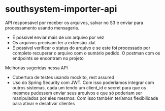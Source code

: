 # southsystem-importer-api

API responsável por receber os arquivos, salvar no S3 e enviar para processamento usando mensageria.
 - É possível enviar mais de um arquivo por vez
 - Os arquivos precisam ter a extensão .dat
 - É possível verificar o status do arquivo e se este foi processado por completo recuperar o arquivo com o sumário pedido. O postman com os endpoints se encontram no projeto

Melhorias sugeridas nessa API
 - Cobertura de testes usando mockito, rest assured
 - Uso do Spring Security com JWT. Com isso poderíamos integrar com outros sistemas, cada um tendo um client_id e secret para que os mesmos pudessem enviar seus arquivos e que só poderiam ser manipulados por eles mesmos. Com isso também teríamos flexibilidade para ativar e desativar clientes
 
